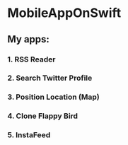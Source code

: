 # MobileAppOnSwift

## **My apps:**

### 1. RSS Reader
### 2. Search Twitter Profile
### 3. Position Location (Map)
### 4. Clone Flappy Bird
### 5. InstaFeed
